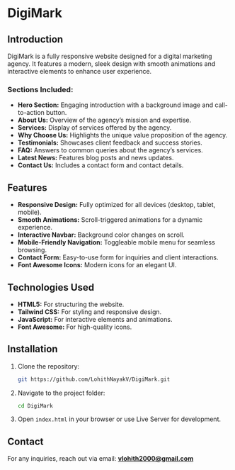 # DigiMark

## Introduction

DigiMark is a fully responsive website designed for a digital marketing agency. It features a modern, sleek design with smooth animations and interactive elements to enhance user experience.

### Sections Included:

- **Hero Section:** Engaging introduction with a background image and call-to-action button.
- **About Us:** Overview of the agency’s mission and expertise.
- **Services:** Display of services offered by the agency.
- **Why Choose Us:** Highlights the unique value proposition of the agency.
- **Testimonials:** Showcases client feedback and success stories.
- **FAQ:** Answers to common queries about the agency’s services.
- **Latest News:** Features blog posts and news updates.
- **Contact Us:** Includes a contact form and contact details.

## Features

- **Responsive Design:** Fully optimized for all devices (desktop, tablet, mobile).
- **Smooth Animations:** Scroll-triggered animations for a dynamic experience.
- **Interactive Navbar:** Background color changes on scroll.
- **Mobile-Friendly Navigation:** Toggleable mobile menu for seamless browsing.
- **Contact Form:** Easy-to-use form for inquiries and client interactions.
- **Font Awesome Icons:** Modern icons for an elegant UI.

## Technologies Used

- **HTML5:** For structuring the website.
- **Tailwind CSS:** For styling and responsive design.
- **JavaScript:** For interactive elements and animations.
- **Font Awesome:** For high-quality icons.

## Installation

1. Clone the repository:
   ```sh
   git https://github.com/LohithNayakV/DigiMark.git
   ```
2. Navigate to the project folder:
   ```sh
   cd DigiMark
   ```
3. Open `index.html` in your browser or use Live Server for development.


## Contact

For any inquiries, reach out via email: [**vlohith2000@gmail.com**](mailto\:vlohith2000@gmail.com)

